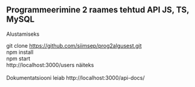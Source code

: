 Programmeerimine 2 raames tehtud API
JS, TS, MySQL
---
Alustamiseks<br />

git clone https://github.com/siimsep/prog2algusest.git <br />
npm install <br />
npm start <br />
http://localhost:3000/users näiteks <br /><br />
Dokumentatsiooni leiab 
http://localhost:3000/api-docs/
